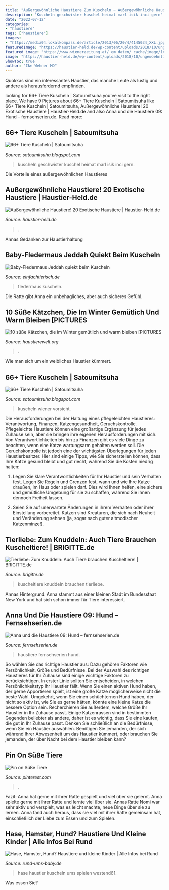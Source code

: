 ```yaml
---
title: "Außergewöhnliche Haustiere Zum Kuscheln ~ Außergewöhnliche Haustiere! 20 Exotische Haustiere"
description: "Kuscheln geschwister kuschel heimat marl isik inci gern"
date: "2022-07-12"
categories:
- "haustiere"
tags: ["haustiere"]
images:
- "https://media04.lokalkompass.de/article/2013/06/20/4/4145034_XXL.jpg"
featuredImage: "https://haustier-held.de/wp-content/uploads/2018/10/ungewoehnliches-haustier-bär.jpg"
featured_image: "https://www.wienerzeitung.at/_em_daten/_cache/image/1xgKsc-DerrZYBkhRMqdBY_0mqqLdFg1kFA7MLoo2c3YV90bP0Uo4-68ybM4_11fDZIPn-UC14HLJtnFsYyT3y-ZSnLH8yc-dW/150420-1644-948-0960-179022.jpg"
image: "https://haustier-held.de/wp-content/uploads/2018/10/ungewoehnliches-haustier-bär.jpg"
ShowToc: true
author: "Ike Wehner MD"
---
```



Quokkas sind ein interessantes Haustier, das manche Leute als lustig und andere als herausfordernd empfinden.

	

		
looking for 66+ Tiere Kuscheln | Satoumitsuha you've visit to the right place. We have 9 Pictures about 66+ Tiere Kuscheln | Satoumitsuha like 66+ Tiere Kuscheln | Satoumitsuha, Außergewöhnliche Haustiere! 20 Exotische Haustiere | Haustier-Held.de and also Anna und die Haustiere 09: Hund – fernsehserien.de. Read more:
		
    
## 66+ Tiere Kuscheln | Satoumitsuha

<img loading=lazy src="https://media04.lokalkompass.de/article/2013/06/20/4/4145034_XXL.jpg" onerror="this.onerror=null;this.src='https://tse1.mm.bing.net/th?id=OIP.N7Ezt5WZCUIO1f60ESEg3AHaLa&amp;pid=15.1';" alt="66+ Tiere Kuscheln | Satoumitsuha">

_Source: satoumitsuha.blogspot.com_

>kuscheln geschwister kuschel heimat marl isik inci gern. 

	

Die Vorteile eines außergewöhnlichen Haustieres

    
## Außergewöhnliche Haustiere! 20 Exotische Haustiere | Haustier-Held.de

<img loading=lazy src="https://haustier-held.de/wp-content/uploads/2018/10/ungewoehnliches-haustier-bär.jpg" onerror="this.onerror=null;this.src='https://tse4.mm.bing.net/th?id=OIP.gxKMLN1kNAm85aFYpm-NvwHaE0&amp;pid=15.1';" alt="Außergewöhnliche Haustiere! 20 Exotische Haustiere | Haustier-Held.de">

_Source: haustier-held.de_

>. 

	

Annas Gedanken zur Haustierhaltung

    
## Baby-Fledermaus Jeddah Quiekt Beim Kuscheln

<img loading=lazy src="https://einfachtierisch.de/media/cache/resolve/seo_social_image_filter/cms/2016/05/baby-fledermaus-beim-kuscheln_youtube_Megabattie.jpg" onerror="this.onerror=null;this.src='https://tse4.mm.bing.net/th?id=OIP.YOm5Ao_g314Ae9J4oA8NPwHaFj&amp;pid=15.1';" alt="Baby-Fledermaus Jeddah quiekt beim Kuscheln">

_Source: einfachtierisch.de_

>fledermaus kuscheln. 

	

Die Ratte gibt Anna ein unbehagliches, aber auch sicheres Gefühl.

    
## 10 Süße Kätzchen, Die Im Winter Gemütlich Und Warm Bleiben [PICTURES

<img loading=lazy src="https://haustierewelt.org/wp-content/uploads/2020/02/10-suesse-Kaetzchen-die-im-Winter-gemuetlich-und-warm-bleiben.jpg" onerror="this.onerror=null;this.src='https://tse2.mm.bing.net/th?id=OIP.QnMvxvFqAN39-3XFAN8FbwHaEM&amp;pid=15.1';" alt="10 süße Kätzchen, die im Winter gemütlich und warm bleiben [PICTURES">

_Source: haustierewelt.org_

>. 

	

Wie man sich um ein weibliches Haustier kümmert.

    
## 66+ Tiere Kuscheln | Satoumitsuha

<img loading=lazy src="https://www.wienerzeitung.at/_em_daten/_cache/image/1xgKsc-DerrZYBkhRMqdBY_0mqqLdFg1kFA7MLoo2c3YV90bP0Uo4-68ybM4_11fDZIPn-UC14HLJtnFsYyT3y-ZSnLH8yc-dW/150420-1644-948-0960-179022.jpg" onerror="this.onerror=null;this.src='https://tse3.mm.bing.net/th?id=OIP.yt3OBJbBKPFZwpX7O0tPugHaFz&amp;pid=15.1';" alt="66+ Tiere Kuscheln | Satoumitsuha">

_Source: satoumitsuha.blogspot.com_

>kuscheln wiener vorsicht. 

	

Die Herausforderungen bei der Haltung eines pflegeleichten Haustieres: Verantwortung, Finanzen, Katzengesundheit, Geruchskontrolle.
Pflegeleichte Haustiere können eine großartige Ergänzung für jedes Zuhause sein, aber sie bringen ihre eigenen Herausforderungen mit sich. Von Verantwortlichkeiten bis hin zu Finanzen gibt es viele Dinge zu beachten, wenn eine Katze wartungsarm gehalten werden soll. Die Geruchskontrolle ist jedoch eine der wichtigsten Überlegungen für jeden Haustierbesitzer. Hier sind einige Tipps, wie Sie sicherstellen können, dass Ihre Katze gesund bleibt und gut riecht, während Sie die Kosten niedrig halten:
1. Legen Sie klare Verantwortlichkeiten für Ihr Haustier und sein Verhalten fest. Legen Sie Regeln und Grenzen fest, wann und wie Ihre Katze draußen, im Haus oder spielen darf. Dies wird Ihnen helfen, eine sichere und gemütliche Umgebung für sie zu schaffen, während Sie ihnen dennoch Freiheit lassen.

2. Seien Sie auf unerwartete Änderungen in ihrem Verhalten oder ihrer Einstellung vorbereitet. Katzen sind Kreaturen, die sich nach Neuheit und Veränderung sehnen (ja, sogar nach guter altmodischer Katzenminze!).

    
## Tierliebe: Zum Knuddeln: Auch Tiere Brauchen Kuscheltiere! | BRIGITTE.de

<img loading=lazy src="https://image.brigitte.de/10213638/t/JJ/v8/w960/r1.5/-/kuscheltiere-fuer-tiere.jpg" onerror="this.onerror=null;this.src='https://tse2.mm.bing.net/th?id=OIP.jPv5dC0KP4Gho-5hnMIiiwHaE8&amp;pid=15.1';" alt="Tierliebe: Zum Knuddeln: Auch Tiere brauchen Kuscheltiere! | BRIGITTE.de">

_Source: brigitte.de_

>kuscheltiere knuddeln brauchen tierliebe. 

	

Annas Hintergrund: Anna stammt aus einer kleinen Stadt im Bundesstaat New York und hat sich schon immer für Tiere interessiert.

    
## Anna Und Die Haustiere 09: Hund – Fernsehserien.de

<img loading=lazy src="https://bilder.fernsehserien.de/epg/a/anna-und-die-haustiere-hund_b.jpg" onerror="this.onerror=null;this.src='https://tse1.mm.bing.net/th?id=OIP.J6Y0DzB44bBSIALiF77zlwHaEK&amp;pid=15.1';" alt="Anna und die Haustiere 09: Hund – fernsehserien.de">

_Source: fernsehserien.de_

>haustiere fernsehserien hund. 

	

So wählen Sie das richtige Haustier aus: Dazu gehören Faktoren wie Persönlichkeit, Größe und Bedürfnisse.
Bei der Auswahl des richtigen Haustieres für Ihr Zuhause sind einige wichtige Faktoren zu berücksichtigen. In erster Linie sollten Sie entscheiden, in welchen Persönlichkeitstyp Ihr Haustier fällt. Wenn Sie einen aktiven Hund haben, der gerne Apportieren spielt, ist eine große Katze möglicherweise nicht die beste Wahl. Umgekehrt, wenn Sie einen schüchternen Hund haben, der nicht so aktiv ist, wie Sie es gerne hätten, könnte eine kleine Katze die bessere Option sein. Recherchieren Sie außerdem, welche Größe Ihr Haustier in Ihr Zuhause passt. Einige Katzenrassen sind in bestimmten Gegenden beliebter als andere, daher ist es wichtig, dass Sie eine kaufen, die gut in Ihr Zuhause passt. Denken Sie schließlich an die Bedürfnisse, wenn Sie ein Haustier auswählen. Benötigen Sie jemanden, der sich während Ihrer Abwesenheit um das Haustier kümmert, oder brauchen Sie jemanden, der über Nacht bei dem Haustier bleiben kann?

    
## Pin On Süße Tiere

<img loading=lazy src="https://i.pinimg.com/736x/4b/62/18/4b6218fde6d8fb60902a3fb928232edd.jpg" onerror="this.onerror=null;this.src='https://tse2.mm.bing.net/th?id=OIP.9C6g69X84qZ7_nYyIScmcQHaHc&amp;pid=15.1';" alt="Pin on Süße Tiere">

_Source: pinterest.com_

>. 

	

Fazit: Anna hat gerne mit ihrer Ratte gespielt und viel über sie gelernt.
Anna spielte gerne mit ihrer Ratte und lernte viel über sie. Annas Ratte Nomi war sehr aktiv und verspielt, was es leicht machte, neue Dinge über sie zu lernen. Anna fand auch heraus, dass sie viel mit ihrer Ratte gemeinsam hat, einschließlich der Liebe zum Essen und zum Spielen.

    
## Hase, Hamster, Hund? Haustiere Und Kleine Kinder | Alle Infos Bei Rund

<img loading=lazy src="https://www.rund-ums-baby.de/gesundheit/images/hase-haustier.jpg" onerror="this.onerror=null;this.src='https://tse3.mm.bing.net/th?id=OIP.C-FuXAN0uQvefAFbQCzs6AAAAA&amp;pid=15.1';" alt="Hase, Hamster, Hund? Haustiere und kleine Kinder | Alle Infos bei Rund">

_Source: rund-ums-baby.de_

>hase haustier kuscheln ums spielen westend61. 

	

Was essen Sie?

